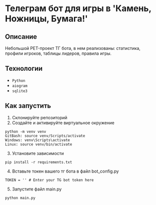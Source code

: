 # Телеграм бот для игры в 'Камень, Ножницы, Бумага!'
## Описание
Небольшой PET-проект ТГ бота, в нем реализованы: статистика, профили игроков, таблицы лидеров, правила игры. 
## Технологии
* `Python`
* `aiogram`
* `sqlite3`
## Как запустить
1. Склонируйте репозиторий
2. Создайте и активируйте виртуальное окружение
```commandline 
python -m venv venv
GitBash: source venv/Scripts/activate
Windows: venv\Scripts\activate
Linux: source venv/bin/activate
```
3. Установите зависимости
```commandline 
pip install -r requirements.txt
```
4. Вставьте токен вашего тг бота в файл bot_config.py
```commandline 
TOKEN = '' # Enter your TG bot token here
```
5. Запустите файл main.py
```commandline 
python main.py
```